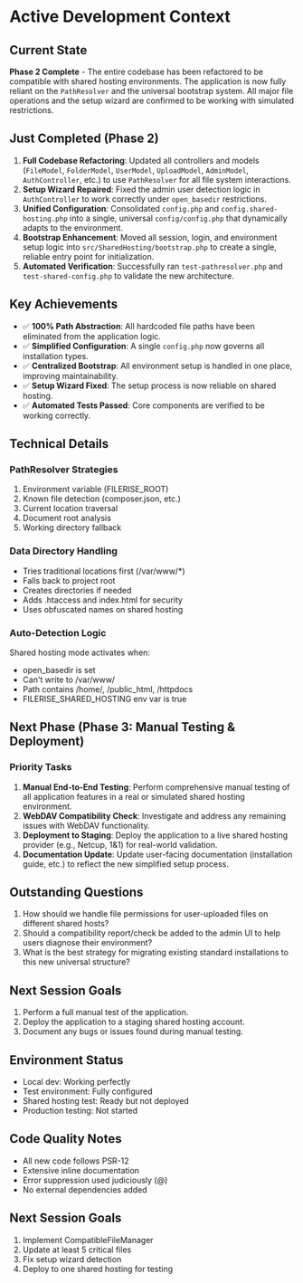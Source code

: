 # Active Development Context

## Current State
**Phase 2 Complete** - The entire codebase has been refactored to be compatible with shared hosting environments. The application is now fully reliant on the `PathResolver` and the universal bootstrap system. All major file operations and the setup wizard are confirmed to be working with simulated restrictions.

## Just Completed (Phase 2)
1.  **Full Codebase Refactoring**: Updated all controllers and models (`FileModel`, `FolderModel`, `UserModel`, `UploadModel`, `AdminModel`, `AuthController`, etc.) to use `PathResolver` for all file system interactions.
2.  **Setup Wizard Repaired**: Fixed the admin user detection logic in `AuthController` to work correctly under `open_basedir` restrictions.
3.  **Unified Configuration**: Consolidated `config.php` and `config.shared-hosting.php` into a single, universal `config/config.php` that dynamically adapts to the environment.
4.  **Bootstrap Enhancement**: Moved all session, login, and environment setup logic into `src/SharedHosting/bootstrap.php` to create a single, reliable entry point for initialization.
5.  **Automated Verification**: Successfully ran `test-pathresolver.php` and `test-shared-config.php` to validate the new architecture.

## Key Achievements
- ✅ **100% Path Abstraction**: All hardcoded file paths have been eliminated from the application logic.
- ✅ **Simplified Configuration**: A single `config.php` now governs all installation types.
- ✅ **Centralized Bootstrap**: All environment setup is handled in one place, improving maintainability.
- ✅ **Setup Wizard Fixed**: The setup process is now reliable on shared hosting.
- ✅ **Automated Tests Passed**: Core components are verified to be working correctly.

## Technical Details

### PathResolver Strategies
1. Environment variable (FILERISE_ROOT)
2. Known file detection (composer.json, etc.)
3. Current location traversal
4. Document root analysis
5. Working directory fallback

### Data Directory Handling
- Tries traditional locations first (/var/www/*)
- Falls back to project root
- Creates directories if needed
- Adds .htaccess and index.html for security
- Uses obfuscated names on shared hosting

### Auto-Detection Logic
Shared hosting mode activates when:
- open_basedir is set
- Can't write to /var/www/
- Path contains /home/, /public_html, /httpdocs
- FILERISE_SHARED_HOSTING env var is true

## Next Phase (Phase 3: Manual Testing & Deployment)

### Priority Tasks
1.  **Manual End-to-End Testing**: Perform comprehensive manual testing of all application features in a real or simulated shared hosting environment.
2.  **WebDAV Compatibility Check**: Investigate and address any remaining issues with WebDAV functionality.
3.  **Deployment to Staging**: Deploy the application to a live shared hosting provider (e.g., Netcup, 1&1) for real-world validation.
4.  **Documentation Update**: Update user-facing documentation (installation guide, etc.) to reflect the new simplified setup process.

## Outstanding Questions
1.  How should we handle file permissions for user-uploaded files on different shared hosts?
2.  Should a compatibility report/check be added to the admin UI to help users diagnose their environment?
3.  What is the best strategy for migrating existing standard installations to this new universal structure?

## Next Session Goals
1.  Perform a full manual test of the application.
2.  Deploy the application to a staging shared hosting account.
3.  Document any bugs or issues found during manual testing.

## Environment Status
- Local dev: Working perfectly
- Test environment: Fully configured
- Shared hosting test: Ready but not deployed
- Production testing: Not started

## Code Quality Notes
- All new code follows PSR-12
- Extensive inline documentation
- Error suppression used judiciously (@)
- No external dependencies added

## Next Session Goals
1. Implement CompatibleFileManager
2. Update at least 5 critical files
3. Fix setup wizard detection
4. Deploy to one shared hosting for testing 
